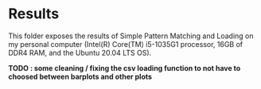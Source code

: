 # Results

This folder exposes the results of Simple Pattern Matching and Loading on my personal computer (Intel(R) Core(TM) i5-1035G1 processor, 16GB of DDR4 RAM, and the Ubuntu 20.04 LTS OS).

**TODO : some cleaning / fixing the csv loading function to not have to choosed between barplots and other plots**

